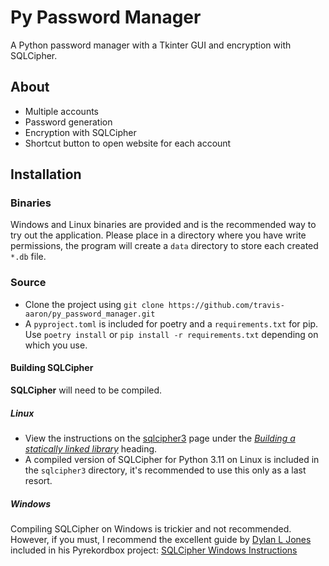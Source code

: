 # Py Password Manager
A Python password manager with a Tkinter GUI and encryption with SQLCipher.

## About

- Multiple accounts
- Password generation
- Encryption with SQLCipher
- Shortcut button to open website for each account

## Installation
### Binaries

Windows and Linux binaries are provided and is the recommended way to try out the application. Please place in a directory where you have write permissions, the program will create a `data` directory to store each created `*.db` file.

### Source

- Clone the project using  `git clone https://github.com/travis-aaron/py_password_manager.git`
- A `pyproject.toml` is included for poetry and a `requirements.txt` for pip. Use `poetry install` or `pip install -r requirements.txt` depending on which you use.

#### Building SQLCipher

**SQLCipher** will need to be compiled.

##### Linux

- View the instructions on the [sqlcipher3](https://github.com/coleifer/sqlcipher3) page under the _[Building a statically linked library](https://github.com/coleifer/sqlcipher3#building-a-statically-linked-library)_ heading.
- A compiled version of SQLCipher for Python 3.11 on Linux is included in the `sqlcipher3` directory, it's recommended to use this only as a last resort. 

##### Windows

Compiling SQLCipher on Windows is trickier and not recommended. However, if you must, I recommend the excellent guide by [Dylan L Jones](https://github.com/dylanljones) included in his Pyrekordbox project: [SQLCipher Windows Instructions](https://github.com/dylanljones/pyrekordbox/blob/master/INSTALLATION.md#windows) 
